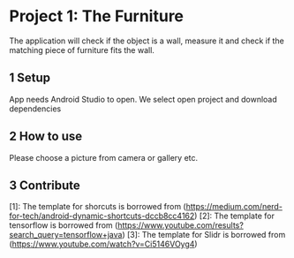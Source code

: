 
# Project 1: The Furniture
The application will check if the object is a wall, measure it and check if the matching piece of furniture fits the wall.

## 1 Setup
App needs Android Studio to open. We select open project and download dependencies

## 2 How to use
Please choose a picture from camera or gallery etc.

## 3 Contribute
[1]: The template for shorcuts  is borrowed  from (https://medium.com/nerd-for-tech/android-dynamic-shortcuts-dccb8cc4162)
[2]: The template for tensorflow  is borrowed  from (https://www.youtube.com/results?search_query=tensorflow+java)
[3]: The template for Slidr  is borrowed  from (https://www.youtube.com/watch?v=Ci5146VOyg4)

